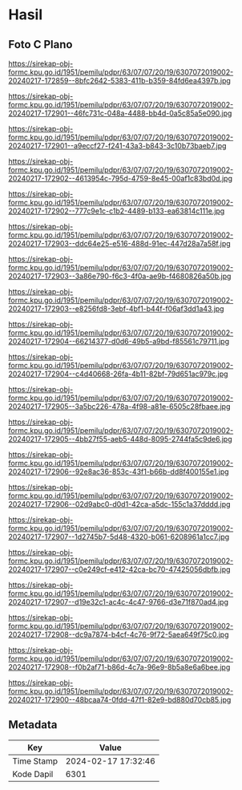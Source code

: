 # Hasil

## Foto C Plano

https://sirekap-obj-formc.kpu.go.id/1951/pemilu/pdpr/63/07/07/20/19/6307072019002-20240217-172859--8bfc2642-5383-411b-b359-84fd6ea4397b.jpg

https://sirekap-obj-formc.kpu.go.id/1951/pemilu/pdpr/63/07/07/20/19/6307072019002-20240217-172901--46fc731c-048a-4488-bb4d-0a5c85a5e090.jpg

https://sirekap-obj-formc.kpu.go.id/1951/pemilu/pdpr/63/07/07/20/19/6307072019002-20240217-172901--a9eccf27-f241-43a3-b843-3c10b73baeb7.jpg

https://sirekap-obj-formc.kpu.go.id/1951/pemilu/pdpr/63/07/07/20/19/6307072019002-20240217-172902--4613954c-795d-4759-8e45-00af1c83bd0d.jpg

https://sirekap-obj-formc.kpu.go.id/1951/pemilu/pdpr/63/07/07/20/19/6307072019002-20240217-172902--777c9e1c-c1b2-4489-b133-ea63814c111e.jpg

https://sirekap-obj-formc.kpu.go.id/1951/pemilu/pdpr/63/07/07/20/19/6307072019002-20240217-172903--ddc64e25-e516-488d-91ec-447d28a7a58f.jpg

https://sirekap-obj-formc.kpu.go.id/1951/pemilu/pdpr/63/07/07/20/19/6307072019002-20240217-172903--3a86e790-f6c3-4f0a-ae9b-f4680826a50b.jpg

https://sirekap-obj-formc.kpu.go.id/1951/pemilu/pdpr/63/07/07/20/19/6307072019002-20240217-172903--e8256fd8-3ebf-4bf1-b44f-f06af3dd1a43.jpg

https://sirekap-obj-formc.kpu.go.id/1951/pemilu/pdpr/63/07/07/20/19/6307072019002-20240217-172904--66214377-d0d6-49b5-a9bd-f85561c79711.jpg

https://sirekap-obj-formc.kpu.go.id/1951/pemilu/pdpr/63/07/07/20/19/6307072019002-20240217-172904--c4d40668-26fa-4b11-82bf-79d651ac979c.jpg

https://sirekap-obj-formc.kpu.go.id/1951/pemilu/pdpr/63/07/07/20/19/6307072019002-20240217-172905--3a5bc226-478a-4f98-a81e-6505c28fbaee.jpg

https://sirekap-obj-formc.kpu.go.id/1951/pemilu/pdpr/63/07/07/20/19/6307072019002-20240217-172905--4bb27f55-aeb5-448d-8095-2744fa5c9de6.jpg

https://sirekap-obj-formc.kpu.go.id/1951/pemilu/pdpr/63/07/07/20/19/6307072019002-20240217-172906--92e8ac36-853c-43f1-b66b-dd8f400155e1.jpg

https://sirekap-obj-formc.kpu.go.id/1951/pemilu/pdpr/63/07/07/20/19/6307072019002-20240217-172906--02d9abc0-d0d1-42ca-a5dc-155c1a37dddd.jpg

https://sirekap-obj-formc.kpu.go.id/1951/pemilu/pdpr/63/07/07/20/19/6307072019002-20240217-172907--1d2745b7-5d48-4320-b061-6208961a1cc7.jpg

https://sirekap-obj-formc.kpu.go.id/1951/pemilu/pdpr/63/07/07/20/19/6307072019002-20240217-172907--c0e249cf-e412-42ca-bc70-47425056dbfb.jpg

https://sirekap-obj-formc.kpu.go.id/1951/pemilu/pdpr/63/07/07/20/19/6307072019002-20240217-172907--d19e32c1-ac4c-4c47-9766-d3e71f870ad4.jpg

https://sirekap-obj-formc.kpu.go.id/1951/pemilu/pdpr/63/07/07/20/19/6307072019002-20240217-172908--dc9a7874-b4cf-4c76-9f72-5aea649f75c0.jpg

https://sirekap-obj-formc.kpu.go.id/1951/pemilu/pdpr/63/07/07/20/19/6307072019002-20240217-172908--f0b2af71-b86d-4c7a-96e9-8b5a8e6a6bee.jpg

https://sirekap-obj-formc.kpu.go.id/1951/pemilu/pdpr/63/07/07/20/19/6307072019002-20240217-172900--48bcaa74-0fdd-47f1-82e9-bd880d70cb85.jpg


## Metadata

| Key        | Value               |
| ---------- | ------------------- |
| Time Stamp | 2024-02-17 17:32:46 |
| Kode Dapil | 6301                |



